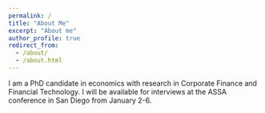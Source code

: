 ```yaml
---
permalink: /
title: "About Me"
excerpt: "About me"
author_profile: true
redirect_from: 
  - /about/
  - /about.html
---
```



  I am a PhD candidate in economics with research in Corporate Finance and Financial Technology. I will be available for interviews at the ASSA conference in San Diego from January 2-6.
